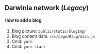 ## Darwinia network (*Legacy*)

#### How to add a blog

1. Blog picture: `public/static/blogImg/`
2. Blog content data: `src/page/Blog/data.js`
3. Cmd: `yarn`
4. Cmd: `yarn start`
